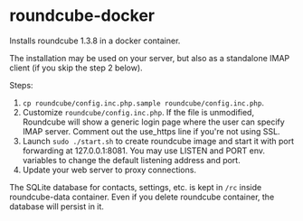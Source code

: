 roundcube-docker
================

Installs roundcube 1.3.8 in a docker container.

The installation may be used on your server, but also as a standalone
IMAP client (if you skip the step 2 below).

Steps:

  1. `cp roundcube/config.inc.php.sample roundcube/config.inc.php`.
  2. Customize `roundcube/config.inc.php`. If the file is unmodified,
Roundcube will show a generic login page where the user can
specify IMAP server. Comment out the use_https line if you're not using
SSL.
  3. Launch `sudo ./start.sh` to create roundcube image and start
it with port forwarding at 127.0.0.1:8081. You may use LISTEN and PORT env.
variables to change the default listening address and port.
  4. Update your web server to proxy connections.

The SQLite database for contacts, settings, etc. is kept
in `/rc` inside roundcube-data container. Even if you delete
roundcube container, the database will persist in it.
